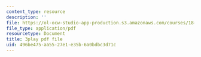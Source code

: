 ```yaml
---
content_type: resource
description: ''
file: https://ol-ocw-studio-app-production.s3.amazonaws.com/courses/18-03sc-differential-equations-fall-2011/496be475aa5527e1e35b6a0bdbc3d71c_z-meBrqcy_I.pdf
file_type: application/pdf
resourcetype: Document
title: 3play pdf file
uid: 496be475-aa55-27e1-e35b-6a0bdbc3d71c
---
```

